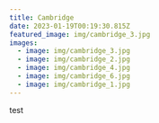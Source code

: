 ```yaml
---
title: Cambridge
date: 2023-01-19T00:19:30.815Z
featured_image: img/cambridge_3.jpg
images:
  - image: img/cambridge_3.jpg
  - image: img/cambridge_2.jpg
  - image: img/cambridge_4.jpg
  - image: img/cambridge_6.jpg
  - image: img/cambridge_1.jpg
---
```

t﻿est